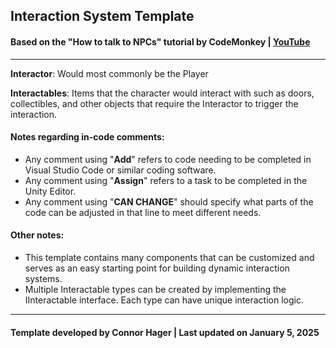 ## Interaction System Template
#### Based on the "How to talk to NPCs" tutorial by CodeMonkey | [YouTube](https://www.youtube.com/watch?v=LdoImzaY6M4 "Improved Interact System")
--- 
**Interactor**: Would most commonly be the Player

**Interactables**: Items that the character would interact with such as doors, collectibles, and other objects that require the Interactor to trigger the interaction.

#### Notes regarding in-code comments:
* Any comment using "**Add**" refers to code needing to be completed in Visual Studio Code or similar coding software.
* Any comment using "**Assign**" refers to a task to be completed in the Unity Editor.
* Any comment using "**CAN CHANGE**" should specify what parts of the code can be adjusted in that line to meet different needs.

#### Other notes:
* This template contains many components that can be customized and serves as an easy starting point for building dynamic interaction systems.
* Multiple Interactable types can be created by implementing the IInteractable interface. Each type can have unique interaction logic.
---
#### Template developed by Connor Hager | Last updated on January 5, 2025
